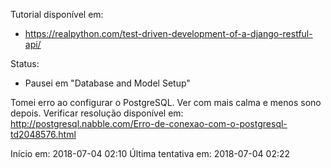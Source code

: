 Tutorial disponível em:

- https://realpython.com/test-driven-development-of-a-django-restful-api/

Status:

- Pausei em "Database and Model Setup"

Tomei erro ao configurar o PostgreSQL. Ver com mais calma e menos sono depois. Verificar resolução disponível em: http://postgresql.nabble.com/Erro-de-conexao-com-o-postgresql-td2048576.html


Início em: 2018-07-04 02:10
Última tentativa em: 2018-07-04 02:22